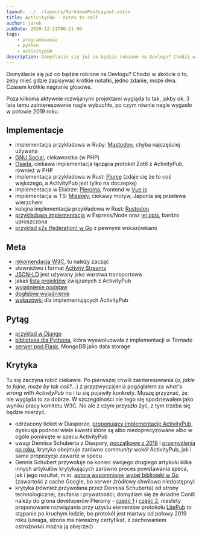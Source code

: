 ```yaml
---
layout: ../../layouts/MarkdownPostLayout.astro
title: ActivityPub - notes to self
author: jarek
pubDate: 2020-12-21T00:11:00
tags:
    - programowanie
    - python
    - activitypub
description: Domyślacie się już co będzie robione na Devlogu? Chodzi w skrócie o to, żeby mieć gdzie zapisywać krótkie notatki, jedno zdanie, może dwa. Czasem krótkie nagranie głosowe.
---
```


Domyślacie się już co będzie robione na Devlogu? Chodzi w skrócie o to, żeby mieć gdzie zapisywać krótkie notatki, jedno zdanie, może dwa. Czasem krótkie nagranie głosowe.

Poza kilkoma aktywnie rozwijanymi projektami wygląda to tak, jakby ok. 3 lata temu zainteresowanie nagle wybuchło, po czym równie nagle wygasło w połowie 2019 roku.

## Implementacje

-   implementacja przykładowa w Ruby: [Mastodon](https://github.com/tootsuite/mastodon), chyba najczęściej używana
-   [GNU Social](https://git.gnu.io/gnu/gnu-social/), ciekawostka (w PHP)
-   [Osada](https://codeberg.org/zot/osada), ciekawa implementacja łącząca protokół Zot6 z ActivityPub, również w PHP
-   implementacja przykładowa w Rust: [Plume](https://github.com/Plume-org/Plume) (zdaje się że to coś większego, a ActivityPub jest tylko na doczepkę)
-   implementacja w Elixirze: [Pleroma](https://pleroma.social/), frontend w [Vue.js](https://vuejs.org/)
-   implementacja w TS: [Misskey](https://github.com/syuilo/misskey), ciekawy motyw, Japonia się przelewa wierzchem
-   kolejna implementacja przykładowa w Rust: [Rustodon](https://github.com/rustodon/rustodon)
-   [przykładowa implementacja](https://github.com/dariusk/express-activitypub) w Express/Node oraz [jej opis](https://hacks.mozilla.org/2018/11/decentralizing-social-interactions-with-activitypub/), bardzo uproszczona
-   [przykład s2s (federation) w Go](https://go-fed.org/activitypub-tutorial) z pewnymi wskazówkami

## Meta

-   [rekomendacja W3C](https://www.w3.org/TR/activitypub/), tu należy zacząć
-   słownictwo i format [Activity Streams](https://www.w3.org/TR/activitystreams-core/)
-   [JSON-LD](https://www.w3.org/TR/json-ld/) jest używany jako warstwa transportowa
-   jakaś [lista projektów](https://awesomeopensource.com/projects/activitypub) związanych z ActivityPub
-   [wyjaśnienie podstaw](https://blog.joinmastodon.org/2018/06/how-to-implement-a-basic-activitypub-server/)
-   [dogłębne wyjaśnienie](https://raw.githubusercontent.com/w3c/activitypub/gh-pages/activitypub-tutorial.txt)
-   [wskazówki](https://socialhub.activitypub.rocks/t/guide-for-new-activitypub-implementers/479) dla implementujących ActivityPub

## Pytąg

-   [przykład w Django](https://github.com/tOkeshu/activitypub-example)
-   [biblioteka dla Pythona](https://github.com/dsblank/activitypub), która wyewoluowała z implementacji w Tornado
-   [serwer pod Flask](https://github.com/rowanlupton/pylodon), MongoDB jako data storage

## Krytyka

Tu się zaczyna robić ciekawie. Po pierwszej chwili zainteresowania (_o, jakie to fajne, może by tak coś?..._) z przyzwyczajenia pogóglałem za _what's wrong with ActivityPub_ no i tu się pojawiły konkrety. Muszę przyznać, że nie wygląda to za dobrze. W szczególności nie tego się spodziewałem jako wyniku pracy komitetu W3C. No ale z czym przyszło żyć, z tym trzeba się będzie mierzyć.

-   odrzucony ticket w Diasporze, [proponujący implementację ActivityPub](https://github.com/diaspora/diaspora/issues/7422), dyskusja podnosi wiele kwestii które są albo niedoprecyzowane albo w ogóle pominięte w specu ActivityPub
-   uwagi Dennisa Schuberta z Diaspory, [początkowe z 2018](https://schub.wtf/blog/2018/02/01/activitypub-one-protocol-to-rule-them-all.html) i [przemyślenia po roku](https://schub.wtf/blog/2019/01/13/activitypub-final-thoughts-one-year-later.html), krytyka obejmuje zarówno _community_ wokół ActivityPub, jak i same propozycje zawarte w specu
-   Dennis Schubert przywołuje na koniec swojego drugiego artykułu kilka innych artykułów krytykujących zarówno proces powstawania speca, jak i jego rezultat, m.in. [autora wspomnianej wyżej biblioteki w Go](https://webcache.googleusercontent.com/search?q=cache:PHBR0-cBjpIJ:https://cjslep.com/c/blog/an-activitypub-philosophy+&cd=1&hl=pl&ct=clnk&gl=pl) (zawartość z cache Google, bo serwer źródłowy chwilowo niedostępny)
-   krytyka (również przywołana przez Dennisa Schuberta) od strony technologicznej, zaufania i prywatności; domyślam się że Ariadne Conill należy do grona developerów Pleromy - [część 1](https://blog.dereferenced.org/activitypub-the-worse-is-better-approach-to-federated-social-networking) i [część 2](https://blog.dereferenced.org/activitypub-the-present-state-or-why-saving-the-worse-is-better-virus-is), niestety proponowane rozwiązania przy użyciu elementów protokołu [LitePub](https://litepub.social/) to stąpanie po kruchym lodzie, bo protokół jest martwy od połowy 2019 roku (uwaga, strona ma nieważny certyfikat, z zachowaniem ostrożności można ją obejrzeć)
